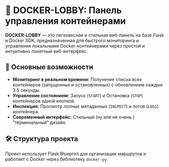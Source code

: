 # 🐳 DOCKER-LOBBY: Панель управления контейнерами

**DOCKER-LOBBY** — это легковесная и стильная веб-панель на базе Flask и Docker SDK, предназначенная для быстрого мониторинга и управления локальными Docker-контейнерами через простой и интуитивно понятный веб-интерфейс.

## 🚀 Основные возможности

* **Мониторинг в реальном времени:** Получение списка всех контейнеров (запущенных и остановленных) с обновлением каждые 3.5 секунды.
* **Управление состоянием:** Запуск (`START`) и Остановка (`STOP`) контейнеров одной кнопкой.
* **Инспекция:** Просмотр полных метаданных (`INSPECT`) и логов (`LOGS`) контейнера.
* **Современный интерфейс:** Стильный (ну или не очень ) "терминальный" дизайн.

## 🛠️ Структура проекта

Проект использует Flask Blueprint для организации маршрутов и работает с Docker через библиотеку `docker-py`.